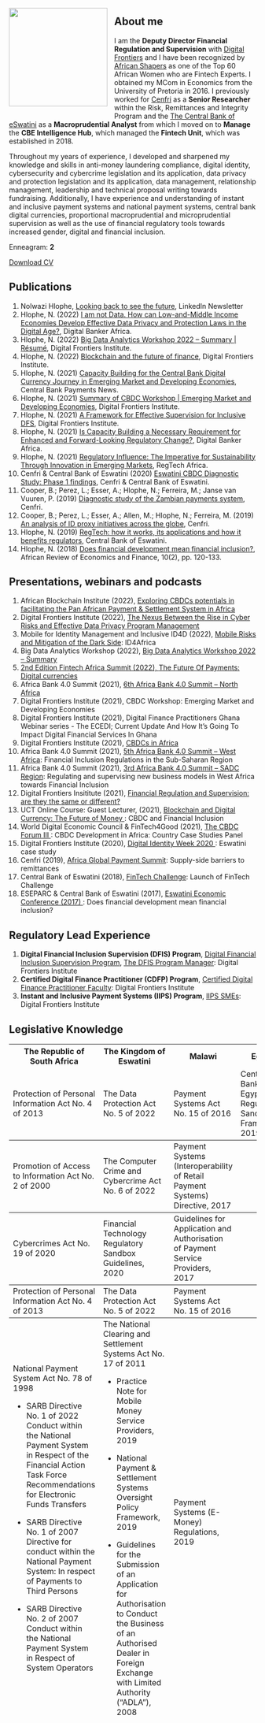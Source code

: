<dl>
<img src="LwaziMabhengu_01.jpg" style="border: 0pt none; margin-bottom: 1em; float: left; margin-right: 1em;" height="200">
<p style="text-align: left;">
</p>
</dl> 

## About me
 
I am the **Deputy Director Financial Regulation and Supervision** with <a href="https://digitalfrontiers.org" target="_bank">Digital Frontiers</a> and I have been recognized by <a href="https://africanshapers.com/en/60-african-women-experts-in-fintech/" target="_bank">African Shapers</a> as one of the Top 60 African Women who are Fintech Experts. I obtained my MCom in Economics from the University of Pretoria in 2016. I previously worked for <a href="https://cenfri.org" target="_bank">Cenfri</a> as a **Senior Researcher** within the Risk, Remittances and Integrity Program and the <a href="https://www.centralbank.org.sz" target="_bank">The Central Bank of eSwatini</a> as a **Macroprudential Analyst** from which I moved on to **Manage** the **CBE Intelligence Hub**, which managed the **Fintech Unit**, which was established in 2018. 

Throughout my years of experience, I developed and sharpened my knowledge and skills in anti-money laundering compliance, digital identity, cybersecurity and cybercrime legislation and its application, data privacy and protection legislation and its application, data management, relationship management, leadership and technical proposal writing towards fundraising. Additionally, I have experience and understanding of instant and inclusive payment systems and national payment systems, central bank digital currencies, proportional macroprudential and microprudential supervision as well as the use of financial regulatory tools towards increased gender, digital and financial inclusion.

Enneagram: **2**

<a href="Nolwazi Hlophe_Resume_2023.pdf" target="_blank">Download CV</a> 

## Publications

1. Nolwazi Hlophe, <a href="https://www.linkedin.com/newsletters/looking-back-to-see-the-future-6986431366787682304" target="_blank"> Looking back to see the future</a>, LinkedIn Newsletter
2. Hlophe, N. (2022) <a href="https://issuu.com/digitalbankerafrica/docs/digital_banker_africa_autumn_2022/42" target="_blank"> I am not Data. How can Low-and-Middle Income Economies Develop Effective Data Privacy and Protection Laws in the Digital Age?</a>, Digital Banker Africa.
3. Hlophe, N. (2022) <a href="https://digitalfrontiersinstitute.org/big-data-analytics-workshop-2022-summary/" target="_blank"> Big Data Analytics Workshop 2022 – Summary | Résumé</a>, Digital Frontiers Institute.
4. Hlophe, N. (2022) <a href="https://digitalfrontiersinstitute.org/blockchain-and-the-future-of-finance/" target="_blank"> Blockchain and the future of finance</a>, Digital Frontiers Institute.
5. Hlophe, N. (2021) <a href="https://cbpn.currencyresearch.com/blog/2021/11/25/dfi-capacity-building-for-cbdcs/" target="_blank"> Capacity Building for the Central Bank Digital Currency Journey in Emerging Market and Developing Economies</a>, Central Bank Payments News.
6. Hlophe, N. (2021) <a href="https://digitalfrontiersinstitute.org/summary-of-cbdc-workshop-emerging-market-and-developing-economies/" target="_blank"> Summary of CBDC Workshop | Emerging Market and Developing Economies</a>, Digital Frontiers Institute.
7. Hlophe, N. (2021) <a href="https://digitalfrontiersinstitute.org/a-framework-for-effective-supervision-for-inclusive-dfs/" target="_blank"> A Framework for Effective Supervision for Inclusive DFS</a>, Digital Frontiers Institute.
8. Hlophe, N. (2021) <a href="https://digitalbankerafrica.com/capacity-building-as-requirement-for-regulatory-change" target="_blank"> Is Capacity Building a Necessary Requirement for Enhanced and Forward-Looking Regulatory Change?</a>, Digital Banker Africa.
9. Hlophe, N. (2021) <a href="https://issuu.com/regtechafrica/docs/regtechafrica_magazine__issuu_" target="_blank"> Regulatory Influence: The Imperative for Sustainability Through Innovation in Emerging Markets</a>, RegTech Africa.
10. Cenfri & Central Bank of Eswatini (2020) <a href="https://www.centralbank.org.sz/cbdc" target="_blank"> Eswatini CBDC Diagnostic Study: Phase 1 findings</a>, Cenfri & Central Bank of Eswatini.
11. Cooper, B.; Perez, L.; Esser, A.; Hlophe, N.; Ferreira, M.; Janse van Vuuren, P. (2019) <a href="https://cenfri.org/publications/diagnostic-study-of-the-zambian-payments-system" target="_blank"> Diagnostic study of the Zambian payments system</a>, Cenfri.
12. Cooper, B.; Perez, L.; Esser, A.; Allen, M.; Hlophe, N.; Ferreira, M. (2019) <a href="https://cenfri.org/publications/an-analysis-of-id-proxy-initiatives-across-the-globe" target="_blank"> An analysis of ID proxy initiatives across the globe</a>, Cenfri.
13. Hlophe, N. (2019) <a href="https://.www.centralbank.org.sz/magazine/" target="_blank">RegTech: how it works, its applications and how it benefits regulators</a>, Central Bank of Eswatini. 
14. Hlophe, N. (2018) <a href="https://www.african-review.com/view-paper.php?serial=20191102135807-759399" target="_blank">Does financial development mean financial inclusion?</a>, African Review of Economics and Finance, 10(2), pp. 120-133.


## Presentations, webinars and podcasts

1. African Blockchain Institute (2022), <a href="https://www.youtube.com/watch?v=78mir9Lb6LU" target="_blank">Exploring CBDCs potentials in facilitating the Pan African Payment & Settlement System in Africa</a>
2. Digital Frontiers Institute (2022), <a href="https://youtu.be/-Vt6AbKbj4Q" target="_blank">The Nexus Between the Rise in Cyber Risks and Effective Data Privacy Program Management</a>
3. Mobile for Identity Management and Inclusive ID4D (2022), <a href="https://youtu.be/lTAWAhHsq3E/" target="_blank">Mobile Risks and Mitigation of the Dark Side</a>: ID4Africa
4. Big Data Analytics Workshop (2022), <a href="https://digitalfrontiersinstitute.org/big-data-analytics-workshop-2022-summary/" target="_blank">Big Data Analytics Workshop 2022 – Summary
5. 2nd Edition Fintech Africa Summit (2022), <a href="https://fintech-africasummit.com/#Register/" target="_blank">The Future Of Payments: Digital currencies</a>
6. Africa Bank 4.0 Summit (2021), <a href="https://africabanksummit.com/6th-edition-speakers/" target="_blank">6th Africa Bank 4.0 Summit – North Africa</a>
7. Digital Frontiers Institute (2021), CBDC Workshop: Emerging Market and Developing Economies
8. Digital Frontiers Institute (2021), Digital Finance Practitioners Ghana Webinar series - The ECEDI; Current Update And How It’s Going To Impact Digital Financial Services In Ghana
9. Digital Frontiers Institute (2021), <a href="https://www.youtube.com/watch?v=lIuOPOwPfeo&t=1s" target="_blank">CBDCs in Africa</a>
10. Africa Bank 4.0 Summit (2021), <a href="https://drive.google.com/file/d/1fQ1bpNXUl-l7IgMsQrnvNYnWTv2uj5OC/view" target="_blank">5th Africa Bank 4.0 Summit – West Africa</a>: Financial Inclusion Regulations in the Sub-Saharan Region
11. Africa Bank 4.0 Summit (2021), <a href="https://drive.google.com/file/d/1fQ1bpNXUl-l7IgMsQrnvNYnWTv2uj5OC/view" target="_blank">3rd Africa Bank 4.0 Summit – SADC Region</a>: Regulating and supervising new business models in West Africa towards Financial Inclusion
12. Digital Frontiers Insititute (2021), <a href="https://www.youtube.com/watch?v=Vs5RdRSQRA0&t=3s" target="_blank">Financial Regulation and Supervision: are they the same or different?</a>
13. UCT Online Course: Guest Lecturer, (2021), <a href="https://www.getsmarter.com/products/uct-blockchain-and-digital-currency-online-short-course" target="_blank">Blockchain and Digital Currency: The Future of Money </a>: CBDC and Financial Inclusion
14. World Digital Economic Council & FinTech4Good (2021), <a href="https://www.blockchainfrontier.org" target="_blank">The CBDC Forum III </a>: CBDC Development in Africa: Country Case Studies Panel
15. Digital Frontiers Institute (2020), <a href="https://www.youtube.com/watch?v=St-ookudccw" target="_blank">Digital Identity Week 2020 </a>: Eswatini case study
16. Cenfri (2019), <a href="https://custom.cvent.com/7A54328600294B08B7B30AE8172EB05A/files/event/f9fe7bdb987c477887c9c1b17e58f5ba/687257b3ca1e4e3cb142c7902531eed6.pdf" target="_blank">Africa Global Payment Summit</a>: Supply-side barriers to remittances
17. Central Bank of Eswatini (2018), <a href="https://www.centralbank.org.sz/the-2018-cbe-fintech-challenge" target="_blank">FinTech Challenge</a>: Launch of FinTech Challenge
18. ESEPARC & Central Bank of Eswatini (2017), <a href="https://www.separc.co.sz/2017/01/25/swaziland-economic-conference-2017" target="_blank">Eswatini Economic Conference (2017) </a>: Does financial development mean financial inclusion?


## Regulatory Lead Experience

1. **Digital Financial Inclusion Supervision (DFIS) Program**, <a href="https://dfis.digitalfrontiersinstitute.org/" target="_blank">Digital Financial Inclusion Supervision Program</a>, <a href="https://dfis.digitalfrontiersinstitute.org/who-we-are/" target="_blank">The DFIS Program Manager</a>: Digital Frontiers Institute
2. **Certified Digital Finance Practitioner (CDFP) Program**, <a href="https://cdfp.digitalfrontiersinstitute.org/who-we-are/" target="_blank">Certified Digital Finance Practitioner Faculty</a>: Digital Frontiers Institute
3. **Instant and Inclusive Payment Systems (IIPS) Program**, <a href="https://iipscertification.org/" target="_blank">IIPS SMEs</a>: Digital Frontiers Institute


## Legislative Knowledge

<table>
<thead>
<tr>
<th>The Republic of South Africa</th>
<th>The Kingdom of Eswatini</th>
<th>Malawi</th>
<th>Egypt</th>
</tr>
</thead>
<tbody>
<thead>
<tr>
<td>Protection of Personal Information Act No. 4 of 2013</td>
<td>The Data Protection Act No. 5 of 2022</td>
<td>Payment Systems Act No. 15 of 2016</td>
<td>Central Bank of Egypt's Regulatory Sandbox Framework, 2019</td>
</tr>
</thead>
</tbody>
<tbody>
<tr>
<thead>
<td>Promotion of Access to Information Act No. 2 of 2000</td>
<td>The Computer Crime and Cybercrime Act No. 6 of 2022</td>
<td>Payment Systems (Interoperability of Retail Payment Systems) Directive, 2017</td>
<td></td>
</thead>
</tr>
</tbody>
<tbody>
<tr>
<thead>
<td>Cybercrimes Act No. 19 of 2020</td>
<td>Financial Technology Regulatory Sandbox Guidelines, 2020</td>
<td>Guidelines for Application and Authorisation of Payment Service Providers, 2017</td>
<td></td>
</thead>
</tr>
</tbody>
<tbody>
<tr>
<thead>
<td>Protection of Personal Information Act No. 4 of 2013</td>
<td>The Data Protection Act No. 5 of 2022</td>
<td>Payment Systems Act No. 15 of 2016</td>
<td></td>
</thead>
</tr>
</tbody>
<tbody>
<tr>
<thead>
<td>National Payment System Act No. 78 of 1998
 
 
 - SARB Directive No. 1 of 2022 Conduct within the National Payment System in Respect of the Financial Action Task Force Recommendations for Electronic Funds Transfers
 
 
 - SARB Directive No. 1 of 2007 Directive for conduct within the National Payment System: In respect of Payments to Third Persons
 
 
 - SARB Directive No. 2 of 2007 Conduct within the National Payment System in Respect of System Operators</td>
<td>The National Clearing and Settlement Systems Act No. 17 of 2011
 
 
 - Practice Note for Mobile Money Service Providers, 2019
 
 
 - National Payment & Settlement Systems Oversight Policy Framework, 2019
 
 
 - Guidelines for the Submission of an Application for Authorisation to Conduct the Business of an Authorised Dealer in Foreign Exchange with Limited Authority (“ADLA”), 2008</td>
<td>Payment Systems (E-Money) Regulations, 2019</td>
<td></td>
</thead>
</tr>
</tbody>
</table>

